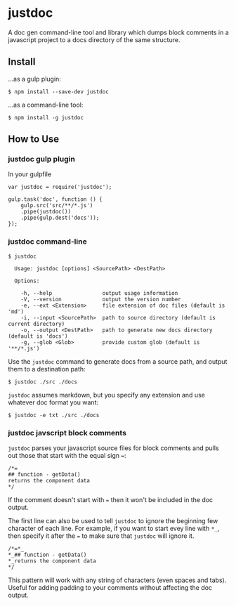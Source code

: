 # justdoc

A doc gen command-line tool and library which dumps block comments in a javascript project
to a docs directory of the same structure.

## Install

...as a gulp plugin:
```
$ npm install --save-dev justdoc
```


...as a command-line tool:
```
$ npm install -g justdoc
```

## How to Use

### justdoc gulp plugin

In your gulpfile

```
var justdoc = require('justdoc');

gulp.task('doc', function () {
	gulp.src('src/**/*.js')
	.pipe(justdoc())
	.pipe(gulp.dest('docs'));
});
```

### justdoc command-line

```
$ justdoc

  Usage: justdoc [options] <SourcePath> <DestPath>

  Options:

    -h, --help                output usage information
    -V, --version             output the version number
    -e, --ext <Extension>     file extension of doc files (default is 'md')
    -i, --input <SourcePath>  path to source directory (default is current directory)
    -o, --output <DestPath>   path to generate new docs directory (default is 'docs')
    -g, --glob <Glob>         provide custom glob (default is '**/*.js')
```

Use the `justdoc` command to generate docs from a source path, and output them to a destination path:

```
$ justdoc ./src ./docs
```

`justdoc` assumes markdown, but you specify any extension and use whatever doc format you want:

```
$ justdoc -e txt ./src ./docs
```

### justdoc javscript block comments

`justdoc` parses your javascript source files for block comments and pulls out those that start with the equal sign `=`:

```
/*=
## function - getData()
returns the component data
*/
```

If the comment doesn't start with `=` then it won't be included in the doc output.

The first line can also be used to tell `justdoc` to ignore the beginning few character of each line. For example, if you want to start evey line with `*_`, then specify it after the `=` to make sure that `justdoc` will ignore it.

```
/*=*_
*_## function - getData()
*_returns the component data
*/
```

This pattern will work with any string of characters (even spaces and tabs). Useful for adding padding to your comments without affecting the doc output.
